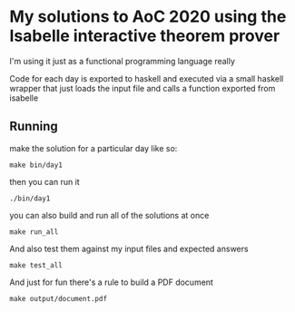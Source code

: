 # My solutions to AoC 2020 using the Isabelle interactive theorem prover

I'm using it just as a functional programming language really

Code for each day is exported to haskell and executed via a small haskell wrapper that just loads the input file and calls a function exported from isabelle

## Running

make the solution for a particular day like so:

    make bin/day1

then you can run it

    ./bin/day1

you can also build and run all of the solutions at once

    make run_all

And also test them against my input files and expected answers

    make test_all

And just for fun there's a rule to build a PDF document

    make output/document.pdf
